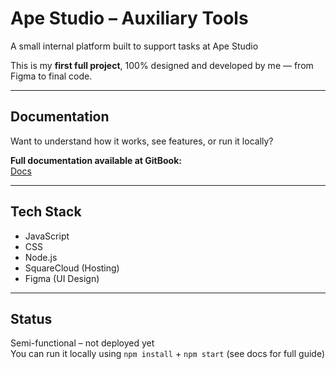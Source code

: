 # Ape Studio – Auxiliary Tools

A small internal platform built to support tasks at Ape Studio

This is my **first full project**, 100% designed and developed by me — from Figma to final code.

---

## Documentation

Want to understand how it works, see features, or run it locally?

**Full documentation available at GitBook:**  
[Docs](https://joaos-organization-55.gitbook.io/ape-tools)

---

## Tech Stack

- JavaScript  
- CSS  
- Node.js  
- SquareCloud (Hosting)  
- Figma (UI Design)  

---

## Status

Semi-functional – not deployed yet  
You can run it locally using `npm install` + `npm start` (see docs for full guide)
